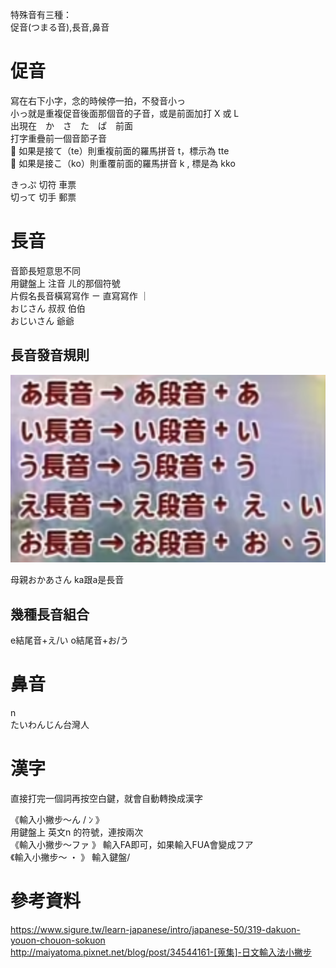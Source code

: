 特殊音有三種：  
促音(つまる音),長音,鼻音  

# 促音  
寫在右下小字，念的時候停一拍，不發音小っ  
小っ就是重複促音後面那個音的子音，或是前面加打 X 或 L   
出現在　か　さ　た　ぱ　前面  
打字重疊前一個音節子音  
💢 如果是接て（te）則重複前面的羅馬拼音 t，標示為 tte  
💢 如果是接こ（ko）則重覆前面的羅馬拼音 k , 標是為 kko  

きっぷ   切符 車票  
切って   切手 郵票  

# 長音  
音節長短意思不同  
用鍵盤上 注音 ㄦ的那個符號  
片假名長音橫寫寫作 ㄧ  直寫寫作 ｜  
おじさん   叔叔 伯伯  
おじいさん 爺爺  

## 長音發音規則  
![longin](pics/longin.png) 

母親おかあさん ka跟a是長音  

## 幾種長音組合  
e結尾音+え/い 
o結尾音+お/う

# 鼻音  
n  
たいわんじん台灣人 

# 漢字  
直接打完一個詞再按空白鍵，就會自動轉換成漢字  

《輸入小撇步〜ん / ﾝ 》  
用鍵盤上 英文n 的符號，連按兩次  
《輸入小撇步〜ファ 》
輸入FA即可，如果輸入FUA會變成フア  
《輸入小撇步〜 ・ 》
輸入鍵盤/  


# 參考資料  
https://www.sigure.tw/learn-japanese/intro/japanese-50/319-dakuon-youon-chouon-sokuon  
http://maiyatoma.pixnet.net/blog/post/34544161-[蒐集]-日文輸入法小撇步  
